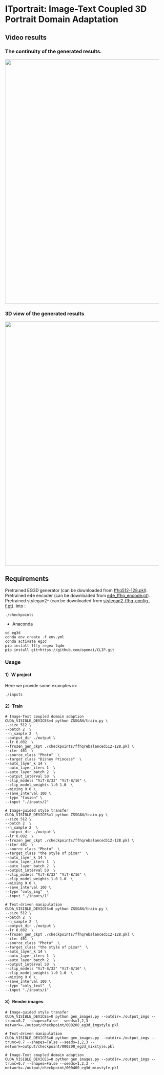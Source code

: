 # ITportrait: Image-Text Coupled 3D Portrait Domain Adaptation


## Video results


### The continuity of the generated results.

<center class="half">
    <img src="others/change.gif" width="800"/>
</center>


### 3D view of the generated results

<center class="half">
    <img src="others/3dshow.gif" width="800"/>
</center>


## Requirements
Pretrained EG3D generator (can be downloaded from [ffhq512-128.pkl](https://catalog.ngc.nvidia.com/orgs/nvidia/teams/research/models/eg3d/files)).  
Pretrained e4e encoder (can be downloaded from [e4e_ffhq_encode.pt](https://github.com/yuval-alaluf/restyle-encoder)). 
Pretrained stylegan2- (can be downloaded from [
stylegan2-ffhq-config-f.pt](https://drive.google.com/file/d/1EM87UquaoQmk17Q8d5kYIAHqu0dkYqdT/view)). 
into
:
```
./checkpoints
```

- Anaconda
```
cd eg3d
conda env create -f env.yml
conda activate eg3d
pip install ftfy regex tqdm
pip install git+https://github.com/openai/CLIP.git
```


### Usage

#### 1）W project
Here we provide some examples in: 
```
./inputs
```

#### 2）Train


```
# Image-Text coupled domain adaption
CUDA_VISIBLE_DEVICES=4 python ZSSGAN/train.py \
--size 512 \
--batch 2  \
--n_sample 2  \
--output_dir ./output \
--lr 0.002  \
--frozen_gen_ckpt ./checkpoints/ffhqrebalanced512-128.pkl \
--iter 401  \
--source_class "Photo"  \
--target_class "Disney Princess"  \
--auto_layer_k 14 \
--auto_layer_iters 1  \
--auto_layer_batch 2  \
--output_interval 50  \
--clip_models "ViT-B/32" "ViT-B/16" \
--clip_model_weights 1.0 1.0  \
--mixing 0.0 \
--save_interval 100 \
--type "fusion" \
--input "./inputs/2"
```

```
# Image-guided style transfer
CUDA_VISIBLE_DEVICES=1 python ZSSGAN/train.py \
--size 512 \
--batch 2  \
--n_sample 2  \
--output_dir ./output \
--lr 0.002  \
--frozen_gen_ckpt ./checkpoints/ffhqrebalanced512-128.pkl \
--iter 401  \
--source_class "Photo"  \
--target_class "the style of pixar"  \
--auto_layer_k 14 \
--auto_layer_iters 1  \
--auto_layer_batch 2  \
--output_interval 50  \
--clip_models "ViT-B/32" "ViT-B/16" \
--clip_model_weights 1.0 1.0  \
--mixing 0.0 \
--save_interval 100 \
--type "only_img"  \
--input "./inputs/1"
```

```
# Text-driven manipulation
CUDA_VISIBLE_DEVICES=0 python ZSSGAN/train.py \
--size 512 \
--batch 2  \
--n_sample 2  \
--output_dir ./output \
--lr 0.002  \
--frozen_gen_ckpt ./checkpoints/ffhqrebalanced512-128.pkl \
--iter 401  \
--source_class "Photo"  \
--target_class "the style of pixar"  \
--auto_layer_k 14 \
--auto_layer_iters 1  \
--auto_layer_batch 2  \
--output_interval 50  \
--clip_models "ViT-B/32" "ViT-B/16" \
--clip_model_weights 1.0 1.0  \
--mixing 0.0 \
--save_interval 100 \
--type "only_text"  \
--input "./inputs/1"
```

#### 3）Render images
```
# Image-guided style transfer
CUDA_VISIBLE_DEVICES=0 python gen_images.py --outdir=./output_imgs --trunc=0.7 --shapes=False --seeds=1,2,3 --network=./output/checkpoint/000200_eg3d_imgstyle.pkl
```

```
# Text-driven manipulation
CUDA_VISIBLE_DEVICES=0 python gen_images.py --outdir=./output_imgs --trunc=0.7 --shapes=False --seeds=1,2,3 --network=output/checkpoint/000200_eg3d_mixstyle.pkl
```

```
# Image-Text coupled domain adaption
CUDA_VISIBLE_DEVICES=0 python gen_images.py --outdir=./output_imgs --trunc=0.7 --shapes=False --seeds=1,2,3 --network=./output/checkpoint/000400_eg3d_mixstyle.pkl
```



















